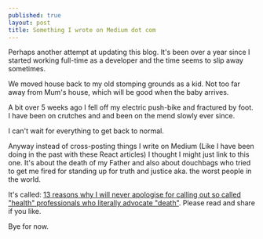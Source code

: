 ```yaml
---
published: true
layout: post
title: Something I wrote on Medium dot com
---
```

Perhaps another attempt at updating this blog. It's been over a year since I started working full-time as a developer and the time seems to slip away sometimes.

We moved house back to my old stomping grounds as a kid. Not too far away from Mum's house, which will be good when the baby arrives.

A bit over 5 weeks ago I fell off my electric push-bike and fractured by foot. I have been on crutches and and been on the mend slowly ever since.

I can't wait for everything to get back to normal.

Anyway instead of cross-posting things I write on Medium (Like I have been doing in the past with these React articles) I thought I might just link to this one. It's about the death of my Father and also about douchbags who tried to get me fired for standing up for truth and justice aka. the worst people in the world.

It's called: [13 reasons why I will never apologise for calling out so called "health" professionals who literally advocate "death"](https://medium.com/@phocks/13-reasons-why-i-will-never-apologise-for-calling-out-so-called-health-professionals-who-1b2382573a72). Please read and share if you like.

Bye for now.